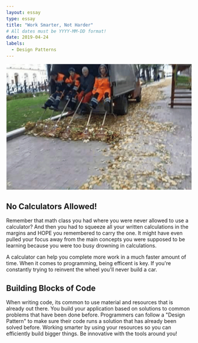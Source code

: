 ```yaml
---
layout: essay
type: essay
title: "Work Smarter, Not Harder"
# All dates must be YYYY-MM-DD format!
date: 2019-04-24
labels:
  - Design Patterns
---
```


<p class="aligncenter">
    <img src="../images/worksmarter_notharder.png" width=700px alt="centered image" />
</p>

## No Calculators Allowed!

Remember that math class you had where you were never allowed to use a calculator?  And then you had to squeeze all your written calculations in the margins and HOPE you remembered to carry the one. It might have even pulled your focus away from the main concepts you were supposed to be learning because you were too busy drowning in calculations.

A calculator can help you complete more work in a much faster amount of time. When it comes to programming, being efficent is key. If you're constantly trying to reinvent the wheel you'll never build a car.


## Building Blocks of Code

When writing code, its common to use material and resources that is already out there. You build your application based on solutions to common problems that have been done before. Programmers can follow a "Design Pattern" to make sure their code runs a solution that has already been solved before. Working smarter by using your resources so you can efficiently build bigger things. Be innovative with the tools around you!
